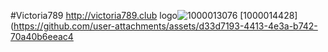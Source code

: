 #Victoria789
http://victoria789.club
<img>logo![1000013076](https://github.com/user-attachments/assets/1e875aba-99b0-4e42-b783-fdeb79a05601)
<img>[1000014428](https://github.com/user-attachments/assets/d33d7193-4413-4e3a-b742-70a40b6eeac4
